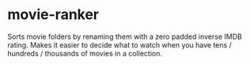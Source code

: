 movie-ranker
============

Sorts movie folders by renaming them with a zero padded inverse IMDB rating. Makes it easier to decide what to watch when you have tens / hundreds / thousands of movies in a collection.
